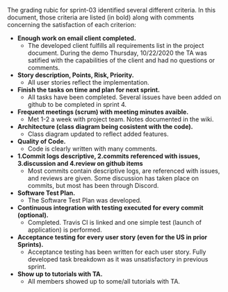 The grading rubic for sprint-03 identified several different criteria. In this document, those criteria are listed (in bold) along with comments concerning the satisfaction of each criterion:

* **Enough work on email client completed.**
  - The developed client fulfills all requirements list in the project document. During the demo Thursday, 10/22/2020 the TA was satified with the capabilities of the client and had no questions or comments.
* **Story description, Points, Risk, Priority.**
  - All user stories reflect the implementation.
* **Finish the tasks on time and plan for next sprint.**
  - All tasks have been completed. Several issues have been added on github to be completed in sprint 4.
* **Frequent meetings (scrum) with meeting minutes avaible.**
  - Met 1-2 a week with project team. Notes documented in the wiki.
* **Architecture (class diagram being cosistent with the code).**
  - Class diagram updated to reflect added features.
* **Quality of Code.**
  - Code is clearly written with many comments.
* **1.Commit logs descriptive, 2.commits referenced with issues, 3.discussion and 4.review on github items**
  - Most commits contain descriptive logs, are referenced with issues, and reviews are given. Some discussion has taken place on commits, but most has been through Discord.
* **Software Test Plan.**
  - The Software Test Plan was developed.
* **Continuous integration with testing executed for every commit (optional).**
  - Completed. Travis CI is linked and one simple test (launch of application) is performed.
* **Acceptance testing for every user story (even for the US in prior Sprints).**
  - Acceptance testing has been written for each user story. Fully developed task breakdown as it was unsatisfactory in previous sprint.
* **Show up to tutorials with TA.**
  - All members showed up to some/all tutorials with TA.
